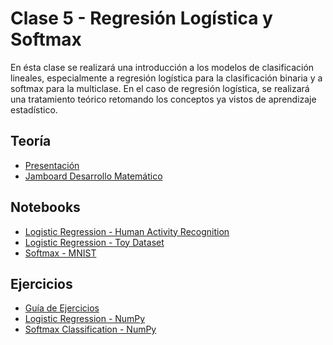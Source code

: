 # Clase 5 - Regresión Logística y Softmax
En ésta clase se realizará una introducción a los modelos de clasificación lineales, 
especialmente a regresión logística para la clasificación binaria y a softmax para la multiclase.
En el caso de regresión logística, se realizará una tratamiento teórico retomando los 
conceptos ya vistos de aprendizaje estadístico. 

## Teoría
* [Presentación](presentaciones/clase_6.pdf)
* [Jamboard Desarrollo Matemático](presentaciones/clase_6_jamboard.pdf)

## Notebooks
* [Logistic Regression - Human Activity Recognition](jupyterbooks/Logistic%20Regression%20-%20Human%20Activity%20Recognition.ipynb)
* [Logistic Regression - Toy Dataset](jupyterbooks/Logistic%20Regression%20-%20Toy%20Dataset.ipynb)
* [Softmax - MNIST](jupyterbooks/Softmax%20-%20MNIST.ipynb)

## Ejercicios
* [Guía de Ejercicios](ejercicios/README.md)
* [Logistic Regression - NumPy](ejercicios/Logistic%20Regression%20-%20NumPy.ipynb)
* [Softmax Classification - NumPy](ejercicios/Softmax%20Classification%20-%20NumPy.ipynb)
